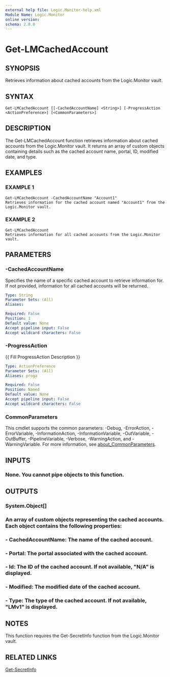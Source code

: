 ```yaml
---
external help file: Logic.Monitor-help.xml
Module Name: Logic.Monitor
online version:
schema: 2.0.0
---
```


# Get-LMCachedAccount

## SYNOPSIS
Retrieves information about cached accounts from the Logic.Monitor vault.

## SYNTAX

```
Get-LMCachedAccount [[-CachedAccountName] <String>] [-ProgressAction <ActionPreference>] [<CommonParameters>]
```

## DESCRIPTION
The Get-LMCachedAccount function retrieves information about cached accounts from the Logic.Monitor vault.
It returns an array of custom objects containing details such as the cached account name, portal, ID, modified date, and type.

## EXAMPLES

### EXAMPLE 1
```
Get-LMCachedAccount -CachedAccountName "Account1"
Retrieves information for the cached account named "Account1" from the Logic.Monitor vault.
```

### EXAMPLE 2
```
Get-LMCachedAccount
Retrieves information for all cached accounts from the Logic.Monitor vault.
```

## PARAMETERS

### -CachedAccountName
Specifies the name of a specific cached account to retrieve information for.
If not provided, information for all cached accounts will be returned.

```yaml
Type: String
Parameter Sets: (All)
Aliases:

Required: False
Position: 1
Default value: None
Accept pipeline input: False
Accept wildcard characters: False
```

### -ProgressAction
{{ Fill ProgressAction Description }}

```yaml
Type: ActionPreference
Parameter Sets: (All)
Aliases: proga

Required: False
Position: Named
Default value: None
Accept pipeline input: False
Accept wildcard characters: False
```

### CommonParameters
This cmdlet supports the common parameters: -Debug, -ErrorAction, -ErrorVariable, -InformationAction, -InformationVariable, -OutVariable, -OutBuffer, -PipelineVariable, -Verbose, -WarningAction, and -WarningVariable. For more information, see [about_CommonParameters](http://go.microsoft.com/fwlink/?LinkID=113216).

## INPUTS

### None. You cannot pipe objects to this function.
## OUTPUTS

### System.Object[]
### An array of custom objects representing the cached accounts. Each object contains the following properties:
### - CachedAccountName: The name of the cached account.
### - Portal: The portal associated with the cached account.
### - Id: The ID of the cached account. If not available, "N/A" is displayed.
### - Modified: The modified date of the cached account.
### - Type: The type of the cached account. If not available, "LMv1" is displayed.
## NOTES
This function requires the Get-SecretInfo function from the Logic.Monitor vault.

## RELATED LINKS

[Get-SecretInfo]()

